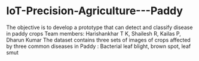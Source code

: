 # IoT-Precision-Agriculture---Paddy
The objective is to develop a prototype that can detect and classify disease in paddy crops
Team members: Harishankhar T K, Shailesh R, Kailas P, Dharun Kumar
The dataset contains three sets of images of crops affected by three common diseases in Paddy : Bacterial leaf blight, brown spot, leaf smut
